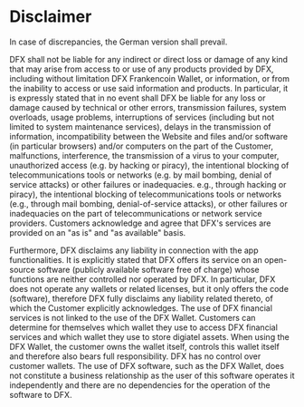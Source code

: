 # Disclaimer

In case of discrepancies, the German version shall prevail.

DFX shall not be liable for any indirect or direct loss or damage of any kind that may arise from access to or use of any products provided by DFX, including without limitation DFX Frankencoin Wallet, or information, or from the inability to access or use said information and products. In particular, it is expressly stated that in no event shall DFX be liable for any loss or damage caused by technical or other errors, transmission failures, system overloads, usage problems, interruptions of services (including but not limited to system maintenance services), delays in the transmission of information, incompatibility between the Website and files and/or software (in particular browsers) and/or computers on the part of the Customer, malfunctions, interference, the transmission of a virus to your computer, unauthorized access (e.g. by hacking or piracy), the intentional blocking of telecommunications tools or networks (e.g. by mail bombing, denial of service attacks) or other failures or inadequacies. e.g., through hacking or piracy), the intentional blocking of telecommunications tools or networks (e.g., through mail bombing, denial-of-service attacks), or other failures or inadequacies on the part of telecommunications or network service providers. Customers acknowledge and agree that DFX's services are provided on an "as is" and "as available" basis.

Furthermore, DFX disclaims any liability in connection with the app functionalities. It is explicitly stated that DFX offers its service on an open-source software (publicly available software free of charge) whose functions are neither controlled nor operated by DFX. In particular, DFX does not operate any wallets or related licenses, but it only offers the code (software), therefore DFX fully disclaims any liability related thereto, of which the Customer explicitly acknowledges. The use of DFX financial services is not linked to the use of the DFX Wallet. Customers can determine for themselves which wallet they use to access DFX financial services and which wallet they use to store digiatel assets. When using the DFX Wallet, the customer owns the wallet itself, controls this wallet itself and therefore also bears full responsibility. DFX has no control over customer wallets. The use of DFX software, such as the DFX Wallet, does not constitute a business relationship as the user of this software operates it independently and there are no dependencies for the operation of the software to DFX.

